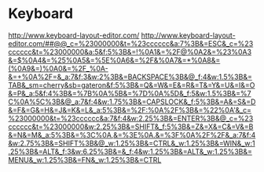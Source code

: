 # Keyboard

http://www.keyboard-layout-editor.com/
http://www.keyboard-layout-editor.com/##@@_c=%23000000&t=%23cccccc&a:7%3B&=ESC&_c=%23cccccc&t=%23000000&a:5&f:5%3B&=!%0A1&=%2F@%0A2&=%23%0A3&=$%0A4&=%25%0A5&=%5E%0A6&=%2F&%0A7&=*%0A8&=(%0A9&=)%0A0&=%2F_%0A-&=+%0A%2F=&_a:7&f:3&w:2%3B&=BACKSPACE%3B&@_f:4&w:1.5%3B&=TAB&_sm=cherry&sb=gateron&f:5%3B&=Q&=W&=E&=R&=T&=Y&=U&=I&=O&=P&_a:5&f:4%3B&=%7B%0A%5B&=%7D%0A%5D&_f:5&w:1.5%3B&=%7C%0A%5C%3B&@_a:7&f:4&w:1.75%3B&=CAPSLOCK&_f:5%3B&=A&=S&=D&=F&=G&=H&=J&=K&=L&_a:5%3B&=%2F:%0A%2F%3B&=%22%0A'&_c=%23000000&t=%23cccccc&a:7&f:4&w:2.25%3B&=ENTER%3B&@_c=%23cccccc&t=%23000000&w:2.25%3B&=SHIFT&_f:5%3B&=Z&=X&=C&=V&=B&=N&=M&_a:5%3B&=%3C%0A,&=%3E%0A.&=%3F%0A%2F%2F&_a:7&f:4&w:2.75%3B&=SHIFT%3B&@_w:1.25%3B&=CTRL&_w:1.25%3B&=WIN&_w:1.25%3B&=ALT&_f:3&w:6.25%3B&=&_f:4&w:1.25%3B&=ALT&_w:1.25%3B&=MENU&_w:1.25%3B&=FN&_w:1.25%3B&=CTRL
